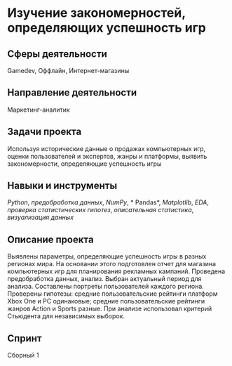 # Изучение закономерностей, определяющих успешность игр

## Сферы деятельности 
Gamedev, Оффлайн, Интернет-магазины

## Направление деятельности 
Маркетинг-аналитик

## Задачи проекта
Используя исторические данные о продажах компьютерных игр, оценки пользователей и экспертов, жанры и платформы, выявить закономерности, определяющие успешность игры 

## Навыки и инструменты
*Python*, *предобработка данных*, *NumPy*, * Pandas*,  *Matplotlib*, *EDA*, *проверка статистических гипотез*,  *описательная статистика*, *визуализация данных*

## Описание проекта
Выявлены параметры, определяющие успешность игры в разных регионах мира. На
основании этого подготовлен отчет для магазина компьютерных игр для планирования
рекламных кампаний. Проведена предобработка данных, анализ. Выбран актуальный
период для анализа. Составлены портреты пользователей каждого региона. Проверены
гипотезы: средние пользовательские рейтинги платформ Xbox One и PC одинаковые;
средние пользовательские рейтинги жанров Action и Sports разные. При анализе использовал критерий Стьюдента для независимых выборок.

## Спринт 
Сборный 1
